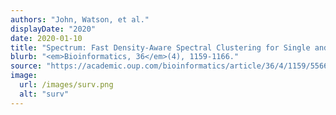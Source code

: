 ```yaml
---
authors: "John, Watson, et al."
displayDate: "2020"
date: 2020-01-10
title: "Spectrum: Fast Density-Aware Spectral Clustering for Single and Multi-Omic Data"
blurb: "<em>Bioinformatics, 36</em>(4), 1159-1166."
source: "https://academic.oup.com/bioinformatics/article/36/4/1159/5566508"
image:
  url: /images/surv.png
  alt: "surv"
---
```

